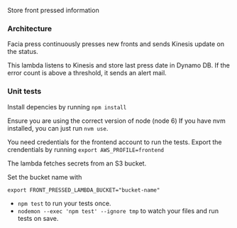 Store front pressed information

### Architecture

Facia press continuously presses new fronts and sends Kinesis update on the status.

This lambda listens to Kinesis and store last press date in Dynamo DB.
If the error count is above a threshold, it sends an alert mail.


### Unit tests

Install depencies by running `npm install`

Ensure you are using the correct version of node (node 6)
If you have nvm installed, you can just run `nvm use`.

You need credentials for the frontend account to run the tests.
Export the crendentials by running `export AWS_PROFILE=frontend`

The lambda fetches secrets from an S3 bucket.

Set the bucket name with

```
export FRONT_PRESSED_LAMBDA_BUCKET="bucket-name"
```

* `npm test` to run your tests once.
* `nodemon --exec 'npm test' --ignore tmp` to watch your files and run tests on save.
